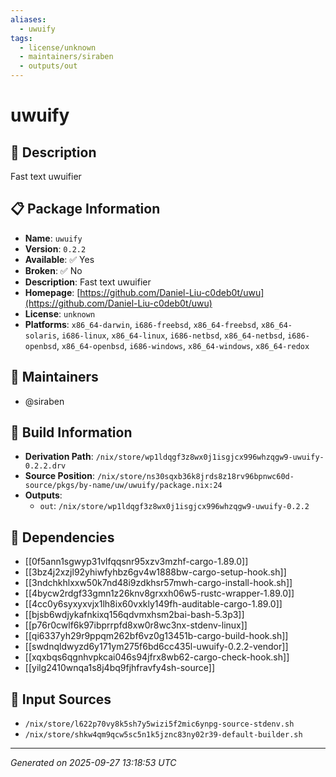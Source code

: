 ```yaml
---
aliases:
  - uwuify
tags:
  - license/unknown
  - maintainers/siraben
  - outputs/out
---
```


# uwuify

## 📝 Description

Fast text uwuifier

## 📋 Package Information

- **Name**: `uwuify`
- **Version**: `0.2.2`
- **Available**: ✅ Yes
- **Broken**: ✅ No
- **Description**: Fast text uwuifier
- **Homepage**: [https://github.com/Daniel-Liu-c0deb0t/uwu](https://github.com/Daniel-Liu-c0deb0t/uwu)
- **License**: `unknown`
- **Platforms**: `x86_64-darwin`, `i686-freebsd`, `x86_64-freebsd`, `x86_64-solaris`, `i686-linux`, `x86_64-linux`, `i686-netbsd`, `x86_64-netbsd`, `i686-openbsd`, `x86_64-openbsd`, `i686-windows`, `x86_64-windows`, `x86_64-redox`
## 👥 Maintainers

- @siraben


## 🔧 Build Information

- **Derivation Path**: `/nix/store/wp1ldqgf3z8wx0j1isgjcx996whzqgw9-uwuify-0.2.2.drv`
- **Source Position**: `/nix/store/ns30sqxb36k8jrds8z18rv96bpnwc60d-source/pkgs/by-name/uw/uwuify/package.nix:24`
- **Outputs**:
  - `out`:  `/nix/store/wp1ldqgf3z8wx0j1isgjcx996whzqgw9-uwuify-0.2.2`

## 🔗 Dependencies

- [[0f5ann1sgwyp31vlfqqsnr95xzv3mzhf-cargo-1.89.0]]
- [[3bz4j2xzjl92yhiwfyhbz6gv4w1888bw-cargo-setup-hook.sh]]
- [[3ndchkhlxxw50k7nd48i9zdkhsr57mwh-cargo-install-hook.sh]]
- [[4bycw2rdgf33gmn1z26knv8grxxh06w5-rustc-wrapper-1.89.0]]
- [[4cc0y6syxyxvjx1lh8ix60vxkly149fh-auditable-cargo-1.89.0]]
- [[bjsb6wdjykafnkixq156qdvmxhsm2bai-bash-5.3p3]]
- [[p76r0cwlf6k97ibprrpfd8xw0r8wc3nx-stdenv-linux]]
- [[qi6337yh29r9ppqm262bf6vz0g13451b-cargo-build-hook.sh]]
- [[swdnqldwyzd6y171ym275f6bd6cc435l-uwuify-0.2.2-vendor]]
- [[xqxbqs6qgnhvpkcai046s94jfrx8wb62-cargo-check-hook.sh]]
- [[yilg2410wnqa1s8j4bq9fjhfravfy4sh-source]]

## 📁 Input Sources

- `/nix/store/l622p70vy8k5sh7y5wizi5f2mic6ynpg-source-stdenv.sh`
- `/nix/store/shkw4qm9qcw5sc5n1k5jznc83ny02r39-default-builder.sh`

---
*Generated on 2025-09-27 13:18:53 UTC*
